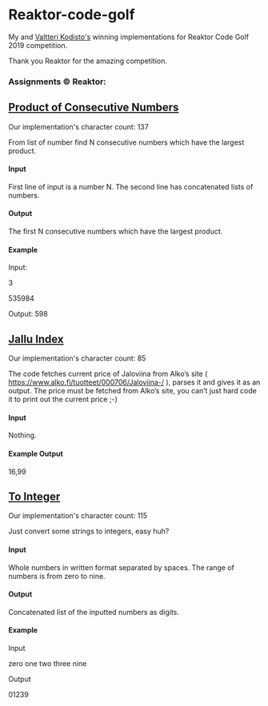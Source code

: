 # Reaktor-code-golf
My and [Valtteri Kodisto's](https://github.com/valtterikodisto) winning implementations for Reaktor Code Golf 2019 competition.

Thank you Reaktor for the amazing competition.

### Assignments &copy; Reaktor:

## [Product of Consecutive Numbers](https://github.com/jonitaajamo/Reaktor-code-golf/blob/master/code/numbers.py)
Our implementation's character count: 137

From list of number find N consecutive numbers which have the largest product.

#### Input
First line of input is a number N. The second line has concatenated lists of numbers.

#### Output
The first N consecutive numbers which have the largest product.

#### Example
Input:

3

535984


Output: 598

## [Jallu Index](https://github.com/jonitaajamo/Reaktor-code-golf/blob/master/code/alko.py)
Our implementation's character count: 85

The code fetches current price of Jaloviina from Alko’s site ( https://www.alko.fi/tuotteet/000706/Jaloviina-/ ), parses it and gives it as an output. The price must be fetched from Alko’s site, you can’t just hard code it to print out the current price ;-)

#### Input
Nothing.

#### Example Output
16,99

## [To Integer](https://github.com/jonitaajamo/Reaktor-code-golf/blob/master/code/to_integer.py)
Our implementation's character count: 115

Just convert some strings to integers, easy huh?

#### Input
Whole numbers in written format separated by spaces. The range of numbers is from zero to nine.

#### Output
Concatenated list of the inputted numbers as digits.

#### Example
Input 

zero one two three nine

Output

01239
